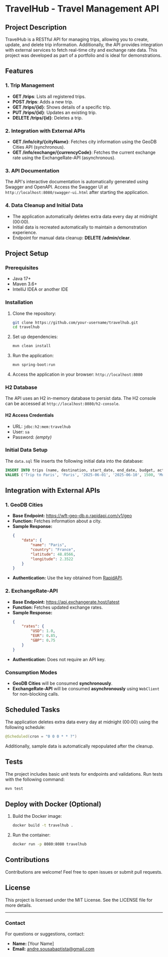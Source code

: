 # TravelHub - Travel Management API

## **Project Description**
TravelHub is a RESTful API for managing trips, allowing you to create, update, and delete trip information. Additionally, the API provides integration with external services to fetch real-time city and exchange rate data. This project was developed as part of a portfolio and is ideal for demonstrations.

## **Features**

### **1. Trip Management**
- **GET /trips**: Lists all registered trips.
- **POST /trips**: Adds a new trip.
- **GET /trips/{id}**: Shows details of a specific trip.
- **PUT /trips/{id}**: Updates an existing trip.
- **DELETE /trips/{id}**: Deletes a trip.

### **2. Integration with External APIs**
- **GET /info/city/{cityName}**: Fetches city information using the GeoDB Cities API (synchronous).
- **GET /info/exchange/{currencyCode}**: Fetches the current exchange rate using the ExchangeRate-API (asynchronous).

### **3. API Documentation**
The API's interactive documentation is automatically generated using Swagger and OpenAPI. Access the Swagger UI at `http://localhost:8080/swagger-ui.html` after starting the application.

### **4. Data Cleanup and Initial Data**
- The application automatically deletes extra data every day at midnight (00:00).
- Initial data is recreated automatically to maintain a demonstration experience.
- Endpoint for manual data cleanup: **DELETE /admin/clear**.

## **Project Setup**

### **Prerequisites**
- Java 17+
- Maven 3.6+
- IntelliJ IDEA or another IDE

### **Installation**
1. Clone the repository:
   ```bash
   git clone https://github.com/your-username/travelhub.git
   cd travelhub
   ```
2. Set up dependencies:
   ```bash
   mvn clean install
   ```
3. Run the application:
   ```bash
   mvn spring-boot:run
   ```
4. Access the application in your browser: `http://localhost:8080`

### **H2 Database**
The API uses an H2 in-memory database to persist data. The H2 console can be accessed at `http://localhost:8080/h2-console`.

#### **H2 Access Credentials**
- URL: `jdbc:h2:mem:travelhub`
- User: `sa`
- Password: *(empty)*

### **Initial Data Setup**
The `data.sql` file inserts the following initial data into the database:
```sql
INSERT INTO trips (name, destination, start_date, end_date, budget, activities)
VALUES ('Trip to Paris', 'Paris', '2025-06-01', '2025-06-10', 1500, 'Museums, Shopping');
```

## **Integration with External APIs**

### **1. GeoDB Cities**
- **Base Endpoint:** https://wft-geo-db.p.rapidapi.com/v1/geo
- **Function:** Fetches information about a city.
- **Sample Response:**
  ```json
  {
      "data": {
          "name": "Paris",
          "country": "France",
          "latitude": 48.8566,
          "longitude": 2.3522
      }
  }
  ```
- **Authentication:** Use the key obtained from [RapidAPI](https://rapidapi.com/).

### **2. ExchangeRate-API**
- **Base Endpoint:** https://api.exchangerate.host/latest
- **Function:** Fetches updated exchange rates.
- **Sample Response:**
  ```json
  {
      "rates": {
          "USD": 1.0,
          "EUR": 0.85,
          "GBP": 0.75
      }
  }
  ```
- **Authentication:** Does not require an API key.

### **Consumption Modes**
- **GeoDB Cities** will be consumed **synchronously**.
- **ExchangeRate-API** will be consumed **asynchronously** using `WebClient` for non-blocking calls.

## **Scheduled Tasks**
The application deletes extra data every day at midnight (00:00) using the following schedule:
```java
@Scheduled(cron = "0 0 0 * * ?")
```
Additionally, sample data is automatically repopulated after the cleanup.

## **Tests**
The project includes basic unit tests for endpoints and validations.
Run tests with the following command:
```bash
mvn test
```

## **Deploy with Docker** (Optional)
1. Build the Docker image:
   ```bash
   docker build -t travelhub .
   ```
2. Run the container:
   ```bash
   docker run -p 8080:8080 travelhub
   ```

## **Contributions**
Contributions are welcome! Feel free to open issues or submit pull requests.

## **License**
This project is licensed under the MIT License. See the LICENSE file for more details.

---

### **Contact**
For questions or suggestions, contact:
- **Name:** [Your Name]
- **Email:** andre.sousabaptista@gmail.com

